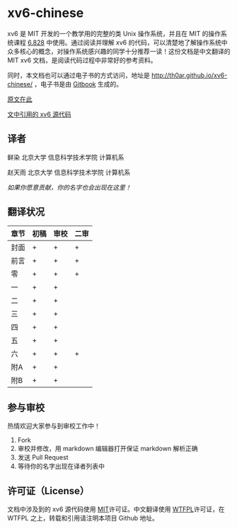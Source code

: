 xv6-chinese
===========

xv6 是 MIT 开发的一个教学用的完整的类 Unix 操作系统，并且在 MIT 的操作系统课程 [6.828](http://pdos.csail.mit.edu/6.828/2012/xv6.html) 中使用。通过阅读并理解 xv6 的代码，可以清楚地了解操作系统中众多核心的概念，对操作系统感兴趣的同学十分推荐一读！这份文档是中文翻译的 MIT xv6 文档，是阅读代码过程中非常好的参考资料。

同时，本文档也可以通过电子书的方式访问，地址是 http://th0ar.github.io/xv6-chinese/ ，电子书是由 [Gitbook](https://www.gitbook.io/) 生成的。

[原文在此](http://pdos.csail.mit.edu/6.828/2012/xv6/book-rev7.pdf)

[文中引用的 xv6 源代码](http://pdos.csail.mit.edu/6.828/2012/xv6/xv6-rev7.pdf)

## 译者

鲜染 北京大学 信息科学技术学院 计算机系

赵天雨 北京大学 信息科学技术学院 计算机系

*如果你愿意贡献，你的名字也会出现在这里！*


## 翻译状况

|章节|初稿|审校|二审
|----|----|----|----|
|封面 |+ |+ |+ |
|前言 |+ |+ |+ |
|零 |+ |+ |+ |
|一 |+ |+ | |
|二 |+ |+ | |
|三 |+ |+ | |
|四 |+ |+ | |
|五 |+ |+ | |
|六 |+ |+ |+ |
|附A |+ |+ | |
|附B |+ |+ | |

## 参与审校

热情欢迎大家参与到审校工作中！

1. Fork
2. 审校并修改，用 markdown 编辑器打开保证 markdown 解析正确
3. 发送 Pull Request
4. 等待你的名字出现在译者列表中

## 许可证（License）

文档中涉及到的 xv6 源代码使用 [MIT](http://www.opensource.org/licenses/mit-license.php)许可证。中文翻译使用 [WTFPL](http://en.wikipedia.org/wiki/WTFPL)许可证，在 WTFPL 之上，转载和引用请注明本项目 Github 地址。
